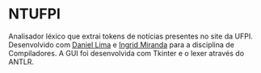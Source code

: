 # NTUFPI

Analisador léxico que extrai tokens de notícias presentes no site da UFPI. Desenvolvido com [Daniel Lima](https://github.com/DanielLS2000) e [Ingrid Miranda](https://github.com/ingridm011) para a disciplina de Compiladores. A GUI foi desenvolvida com Tkinter e o lexer através do ANTLR.